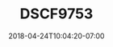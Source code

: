---
title: DSCF9753
date: 2018-04-24T10:04:20-07:00
draft: false
location: Olympic Peninsula, WA
img_url: https://d17enza3bfujl8.cloudfront.net/DSCF9753.jpg
original_fn: ""
tags:
- Olympic Peninsula, WA
- Tasha

---